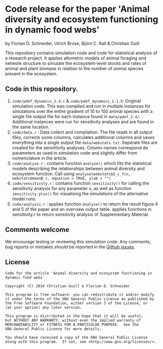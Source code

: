 Code release for the paper 'Animal diversity and ecosystem functioning in dynamic food webs'
===========================================================================================

by Florian D. Schneider, Ulrich Brose, Björn C. Rall & Christian Guill

This repository contains simulation code and code for statistical analysis of a research project. It applies allometric models of animal foraging and network structure to simulate the ecosystem-level stocks and rates of animal and plant biomass in relation to the number of animal species present in the ecosystem. 

## Code in this repository.

1. `code/pdef_dynamics_2.4.c` & `code/pdef_dynamics_1.1.h`: Original simulation code. This was compiled and run in multiple instances for simulations over the entire gradient of 10 to 100 animal species with a single file output file for each instance found in `data/pdef_2.4/`. Additional instances were run for sensitivity analyses and are found in the same location. 
2. `code/data.r` : Data collect and compilation. The file reads in all output files, corrects some columns, calculates additional columns and saves everything into a single output file `data/webstats.txt`. Seperate files are created for the sensititvity analyses. Column names correspond do parameters as used in simulation code and slightly differ from nomenclature in the article.
3. `code/analyse.r` : contains function `analyse()` which fits the statistical models describing the relationships between animal diversity and ecosystem function. Call using `analyse(webstats$S_c_fin, webstats$meanB_c, equation = TRUE, ylab = "")`
4. `code/sensitivity.r` : contains function `sensitivity()` for calling the sensitivity analysis for any parameter x, as well as function `sensitivity_plus()` for visualising the simulations of the alternative model runs. 
4. `code/analysis.r` : applies function `analyse()` to return the result figure 4 and 5 of the paper and an overview output table. applies functions in sensitivity.r to return sensitivity analysis of Supplementary Material. 

## Comments welcome

We encourage testing or reviewing this simulation code. Any comments, bug reports or mistakes should be reported in the [Github issues](https://github.com/fdschneider/schneider_et_al_2016_animaldiversity/issues).

## License

    Code for the article 'Animal diversity and ecosystem functioning in dynamic food webs'

    Copyright (C) 2016 Christian Guill & Florian D. Schneider

    This program is free software: you can redistribute it and/or modify
    it under the terms of the GNU General Public License as published by
    the Free Software Foundation, either version 3 of the License, or
    (at your option) any later version.

    This program is distributed in the hope that it will be useful,
    but WITHOUT ANY WARRANTY; without even the implied warranty of
    MERCHANTABILITY or FITNESS FOR A PARTICULAR PURPOSE.  See the
    GNU General Public License for more details.

    You should have received a copy of the GNU General Public License
    along with this program.  If not, see <http://www.gnu.org/licenses/>.
